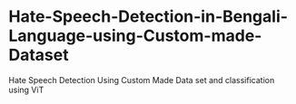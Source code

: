 # Hate-Speech-Detection-in-Bengali-Language-using-Custom-made-Dataset
Hate Speech Detection Using Custom Made Data set and classification using ViT
